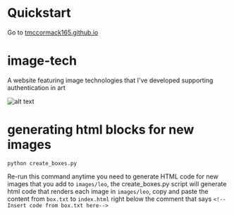 # Quickstart

Go to [tmccormack165.github.io](url)

# image-tech

A website featuring image technologies that I've developed supporting authentication in art

![alt text](/images/header.png)

# generating html blocks for new images
```
python create_boxes.py
```
Re-run this command anytime you need to generate HTML code for new images that you add to ```images/leo```, the create_boxes.py script will generate html code that renders each image in ```images/leo```, copy and paste the content from ```box.txt``` to ```index.html``` right below the comment that says ```<!--Insert code from box.txt here-->```

